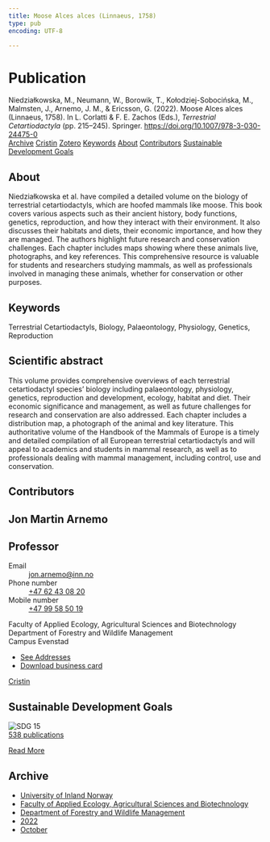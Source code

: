 ```yaml
---
title: Moose Alces alces (Linnaeus, 1758)
type: pub
encoding: UTF-8

---
```

<h1>Publication</h1>
<article id="csl-bib-container-JIDAWV8A" class="csl-bib-container">
  <div class="csl-bib-body"> <div class="csl-entry">Niedziałkowska, M., Neumann, W., Borowik, T., Kołodziej-Sobocińska, M., Malmsten, J., Arnemo, J. M., &#38; Ericsson, G. (2022). Moose Alces alces (Linnaeus, 1758). In L. Corlatti &#38; F. E. Zachos (Eds.), <i>Terrestrial Cetartiodactyla</i> (pp. 215–245). Springer. <a href="https://doi.org/10.1007/978-3-030-24475-0">https://doi.org/10.1007/978-3-030-24475-0</a></div> </div>
  <div class="csl-bib-buttons">
    <a href="#taxonomy-article-JIDAWV8A" alt="archive" class="csl-bib-button">Archive</a>
    <a href="https://app.cristin.no/results/show.jsf?id=2059822" alt="Cristin" class="csl-bib-button">Cristin</a>
    <a href="http://zotero.org/groups/5881554/items/JIDAWV8A" alt="Zotero" class="csl-bib-button">Zotero</a>
    <a href="#keywords-article-JIDAWV8A" alt="keywords" class="csl-bib-button">Keywords</a>
    <a href="#about-article-JIDAWV8A" alt="about_pub" class="csl-bib-button">About</a>
    <a href="#contributors-article-JIDAWV8A" alt="contributors" class="csl-bib-button">Contributors</a>
    <a href="#sdg-article-JIDAWV8A" alt="sdg" class="csl-bib-button">Sustainable Development Goals</a>
  </div>
  <div id="csl-bib-meta-container-JIDAWV8A"></div>
</article>
<div id="csl-bib-meta-JIDAWV8A" class="csl-bib-meta">
  <article id="about-article-JIDAWV8A" class="about_pub-article">
    <h1>About</h1>
    Niedziałkowska et al. have compiled a detailed volume on the biology of terrestrial cetartiodactyls, which are hoofed mammals like moose. This book covers various aspects such as their ancient history, body functions, genetics, reproduction, and how they interact with their environment. It also discusses their habitats and diets, their economic importance, and how they are managed. The authors highlight future research and conservation challenges. Each chapter includes maps showing where these animals live, photographs, and key references. This comprehensive resource is valuable for students and researchers studying mammals, as well as professionals involved in managing these animals, whether for conservation or other purposes.
  </article>
  <article id="keywords-article-JIDAWV8A" class="keywords-article">
    <h1>Keywords</h1>
    Terrestrial Cetartiodactyls, Biology, Palaeontology, Physiology, Genetics, Reproduction
  </article>
  <article id="abstract-article-JIDAWV8A" class="abstract-article">
    <h1>Scientific abstract</h1>
    This volume provides comprehensive overviews of each terrestrial cetartiodactyl species’ biology including palaeontology, physiology, genetics, reproduction and development, ecology, habitat and diet. Their economic significance and management, as well as future challenges for research and conservation are also addressed. Each chapter includes a distribution map, a photograph of the animal and key literature. This authoritative volume of the Handbook of the Mammals of Europe is a timely and detailed compilation of all European terrestrial cetartiodactyls and will appeal to academics and students in mammal research, as well as to professionals dealing with mammal management, including control, use and conservation.
  </article>
  <article id="contributors-article-JIDAWV8A" class="contributors-article">
    <h1>Contributors</h1>
    <div class="personas"> <div class="vrtx-hinn-person-card"> <div class="photo"> <i class="lar la-user-circle missing-person"></i> </div> <div class="info"> <hgroup><h1>Jon Martin Arnemo</h1> <h2>Professor</h2> </hgroup><dl> <dt>Email</dt> <dd> <a href="mailto:jon.arnemo@inn.no">jon.arnemo@inn.no</a> </dd> <dt>Phone number</dt> <dd><a href="tel:+4762430820"> +47 62 43 08 20 </a></dd> <dt>Mobile number</dt> <dd><a href="tel:+4799585019"> +47 99 58 50 19 </a></dd> </dl> <p> Faculty of Applied Ecology, Agricultural Sciences and Biotechnology<br> Department of Forestry and Wildlife Management<br> Campus Evenstad </p> <ul class="vrtx-hinn-links"> <li><a href="https://www.inn.no/english/find-an-employee/jon-arnemo.html#vrtx-hinn-addresses">See Addresses</a></li> <li><a href="https://www.inn.no/english/find-an-employee/jon-arnemo.html?vrtx=vcf">Download business card</a></li> </ul> </div> </div> <a href="https://app.cristin.no/persons/show.jsf?id=328246" alt="Cristin URL" class="personas-cristin">Cristin</a> </div>
  </article>
  <article id="sdg-article-JIDAWV8A" class="sdg-article">
    <h1>Sustainable Development Goals</h1>
    <div class="sdg-container"><div id="sdg15" class="sdg">
        <img src="{{< params subfolder >}}images/sdg/sdg15_en.png" class="image" alt="SDG 15">
        <div class="sdg-overlay">
          <a href="{{< params subfolder >}}en/archive/?sdg=15#archive" class="sdg-publication-count"><span>538</span> publications</a>
          <p><a href="https://sdgs.un.org/goals/goal15" class="sdg-read-more">Read More</a></p>
        </div>
      </div></div>
  </article>
  <article id="taxonomy-article-JIDAWV8A" class="taxonomy-article">
    <h1>Archive</h1>
    <ul>
      <li><a href="{{< params subfolder >}}en/archive/?key=3DCRN523">University of Inland Norway</a></li>
      <li><a href="{{< params subfolder >}}en/archive/?key=T77LXH6D">Faculty of Applied Ecology, Agricultural Sciences and Biotechnology</a></li>
      <li><a href="{{< params subfolder >}}en/archive/?key=7TRARPE3">Department of Forestry and Wildlife Management</a></li>
      <li><a href="{{< params subfolder >}}en/archive/?key=H9K9UC39">2022</a></li>
      <li><a href="{{< params subfolder >}}en/archive/?key=D6AN988W">October</a></li>
    </ul>
  </article>
</div>
